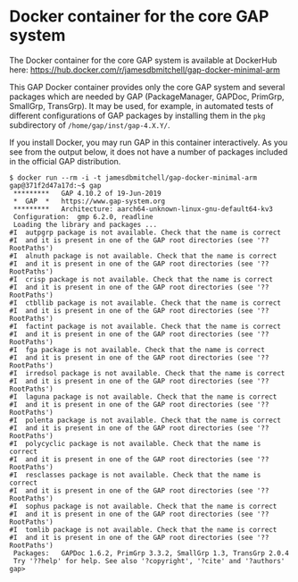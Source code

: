 # Docker container for the core GAP system

The Docker container for the core GAP system is available at DockerHub here:
https://hub.docker.com/r/jamesdbmitchell/gap-docker-minimal-arm

This GAP Docker container provides only the core GAP system and several packages
which are needed by GAP (PackageManager, GAPDoc, PrimGrp, SmallGrp, TransGrp).
It may be used, for example, in automated tests of different configurations of
GAP packages by installing them in the `pkg` subdirectory of
`/home/gap/inst/gap-4.X.Y/`. 

If you install Docker, you may run GAP in this container interactively. As you
see from the output below, it does not have a number of packages included in
the official GAP distribution. 

```
$ docker run --rm -i -t jamesdbmitchell/gap-docker-minimal-arm
gap@371f2d47a17d:~$ gap
 *********   GAP 4.10.2 of 19-Jun-2019
 *  GAP  *   https://www.gap-system.org
 *********   Architecture: aarch64-unknown-linux-gnu-default64-kv3
 Configuration:  gmp 6.2.0, readline
 Loading the library and packages ...
#I  autpgrp package is not available. Check that the name is correct
#I  and it is present in one of the GAP root directories (see '??RootPaths')
#I  alnuth package is not available. Check that the name is correct
#I  and it is present in one of the GAP root directories (see '??RootPaths')
#I  crisp package is not available. Check that the name is correct
#I  and it is present in one of the GAP root directories (see '??RootPaths')
#I  ctbllib package is not available. Check that the name is correct
#I  and it is present in one of the GAP root directories (see '??RootPaths')
#I  factint package is not available. Check that the name is correct
#I  and it is present in one of the GAP root directories (see '??RootPaths')
#I  fga package is not available. Check that the name is correct
#I  and it is present in one of the GAP root directories (see '??RootPaths')
#I  irredsol package is not available. Check that the name is correct
#I  and it is present in one of the GAP root directories (see '??RootPaths')
#I  laguna package is not available. Check that the name is correct
#I  and it is present in one of the GAP root directories (see '??RootPaths')
#I  polenta package is not available. Check that the name is correct
#I  and it is present in one of the GAP root directories (see '??RootPaths')
#I  polycyclic package is not available. Check that the name is correct
#I  and it is present in one of the GAP root directories (see '??RootPaths')
#I  resclasses package is not available. Check that the name is correct
#I  and it is present in one of the GAP root directories (see '??RootPaths')
#I  sophus package is not available. Check that the name is correct
#I  and it is present in one of the GAP root directories (see '??RootPaths')
#I  tomlib package is not available. Check that the name is correct
#I  and it is present in one of the GAP root directories (see '??RootPaths')
 Packages:   GAPDoc 1.6.2, PrimGrp 3.3.2, SmallGrp 1.3, TransGrp 2.0.4
 Try '??help' for help. See also '?copyright', '?cite' and '?authors'
gap>
```
